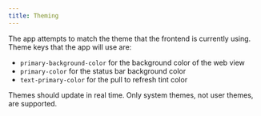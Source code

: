 ```yaml
---
title: Theming
---
```


The app attempts to match the theme that the frontend is currently using. Theme keys that the app will use are:

- `primary-background-color` for the background color of the web view
- `primary-color` for the status bar background color
- `text-primary-color` for the pull to refresh tint color

Themes should update in real time. Only system themes, not user themes, are supported.
